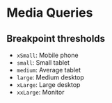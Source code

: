 # Media Queries


## <a name="thresholds"></a> Breakpoint thresholds

-   `xSmall`: Mobile phone
-   `small`: Small tablet
-   `medium`: Average tablet
-   `large`: Medium desktop
-   `xLarge`: Large desktop
-   `xxLarge`: Monitor
